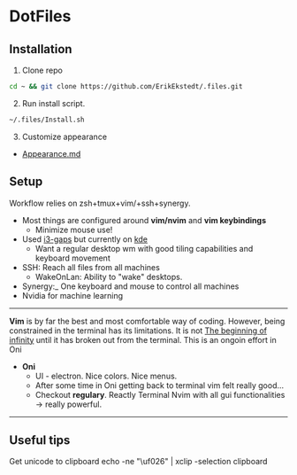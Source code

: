 # DotFiles

## Installation

1. Clone repo 
```bash
cd ~ && git clone https://github.com/ErikEkstedt/.files.git
```
2. Run install script.  
```bash
~/.files/Install.sh
```

3. Customize appearance
  * [Appearance.md](./Installation/appearance.md)

## Setup

Workflow relies on zsh+tmux+vim/+ssh+synergy.
* Most things are configured around <strong>vim/nvim</strong> and <strong>vim keybindings</strong> 
  * Minimize mouse use!
* Used [i3-gaps](https://github.com/Airblader/i3) but currently on [kde](https://www.kde.org/)
  * Want a regular desktop wm with good tiling capabilities and keyboard movement
* SSH: Reach all files from all machines
  * WakeOnLan: Ability to "wake" desktops.
* Synergy:_ One keyboard and mouse to control all machines
* Nvidia for machine learning

---------------

<strong>Vim</strong> is by far the best and most comfortable way of coding. However, being
constrained in the terminal has its limitations. It is not [The beginning of infinity](https://en.wikipedia.org/wiki/The_Beginning_of_Infinity) 
until it has broken out from the terminal. This is an ongoin effort in Oni

* <strong>Oni</strong>
  * UI - electron. Nice colors. Nice menus.
  * After some time in Oni getting back to terminal vim felt really good...
  * Checkout **regulary**. Reactly Terminal Nvim with all gui functionalities -> really powerful. 

--------------
## Useful tips
Get unicode to clipboard
	echo -ne "\uf026" | xclip -selection clipboard
